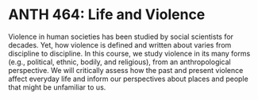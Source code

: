 # ANTH 464: Life and Violence

Violence in human societies has been studied by social scientists for decades. Yet, how violence is defined and written about varies from discipline to discipline. In this course, we study violence in its many forms (e.g., political, ethnic, bodily, and religious), from an anthropological perspective. We will critically assess how the past and present violence affect everyday life and inform our perspectives about places and people that might be unfamiliar to us.